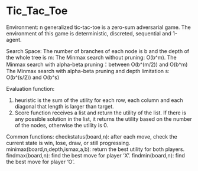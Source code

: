 # Tic_Tac_Toe

Environment: 
n generalized tic-tac-toe is a zero-sum adversarial game. The environment of this game is deterministic, discreted, sequential and 1-agent. 	

Search Space:
The number of branches of each node is b and the depth of the whole tree is m:
The Minmax search without pruning: O(b^m). 
The Minmax search with alpha-beta pruning：between O(b^(m/2)) and O(b^m)
The Minmax search with alpha-beta pruning and depth limitation s: O(b^(s/2)) and O(b^s)

Evaluation function:
1.	 heuristic is the sum of the utility for each row, each column and each diagonal that length is larger than target. 
2.	Score function receives a list  and return the utility of the list. If there is any possible solution in the list, it returns the utility based on the number of the nodes, otherwise the utility is 0.

Common functions:
	checkstatus(board,n): after each move, check the current state is win, lose, draw, or still progressing.
	minimax(board,n,depth,ismax,a,b): return the best utility for both players.
	findmax(board,n): find the best move for player ‘X’.
  findmin(board,n): find the best move for player ‘O’.
